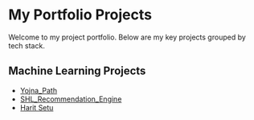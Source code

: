 # My Portfolio Projects

Welcome to my project portfolio. Below are my key projects grouped by tech stack.

## Machine Learning Projects
- [Yojna_Path](https://github.com/malikharzh/Yojna_Path)
- [SHL_Recommendation_Engine]((https://github.com/malikharzh/shl_recommendation_enigne))
- [Harit Setu](https://github.com/malikharzh/HaritSetu)
